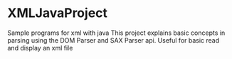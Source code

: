 # XMLJavaProject
Sample programs for xml with java
This project explains basic concepts in parsing using the DOM Parser and SAX Parser api. Useful for basic read and display an xml file
